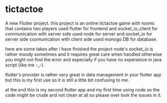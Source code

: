 # tictactoe

A new Flutter project.
this project is an online tictactoe game with rooms that contains two players 
used flutter for frontend and socket_io_client for communication with server side 
used node for server and socket_io for server side coomunication with client side 
used monogo DB for database.

here are some takes after i have finished the project 
node's socket_io is rather moody sometimes and it requires great care when handled otherwise you 
might not find the error and especially if you have no experaince in java script (like me -_-).

flutter's provider is rather very great in data management in your flutter app but this is my first use 
so it is still a little bit confusing to me.

at the end this is my second flutter app and my first time using node so the code 
might be crude and not clean at all so please  over look the issues in it.
